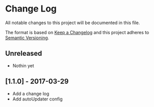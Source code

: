 # Change Log

All notable changes to this project will be documented in this file.

The format is based on [Keep a Changelog](http://keepachangelog.com/)
and this project adheres to [Semantic Versioning](http://semver.org/).

## Unreleased

- Nothin yet

## [1.1.0] - 2017-03-29

- Add a change log
- Add autoUpdater config

